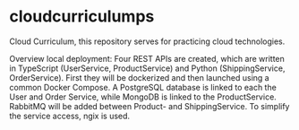 # cloudcurriculumps

Cloud Curriculum, this repository serves for practicing cloud technologies.

Overview local deployment:
Four REST APIs are created, which are written in TypeScript (UserService, ProductService) and Python (ShippingService, OrderService). First they will be dockerized and then launched using a common Docker Compose. A PostgreSQL database is linked to each the User and Order Service, while MongoDB is linked to the ProductService. RabbitMQ will be added between Product- and ShippingService. To simplify the service access, ngix is used.





